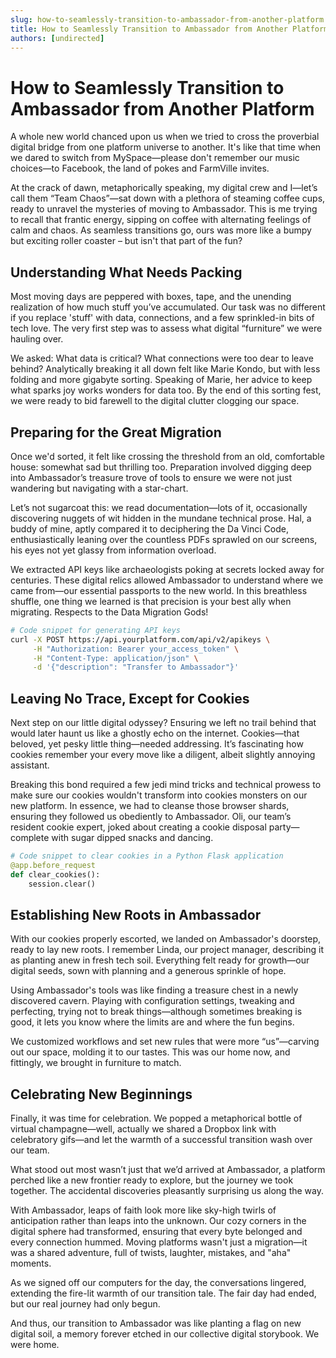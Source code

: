 ```yaml
---
slug: how-to-seamlessly-transition-to-ambassador-from-another-platform
title: How to Seamlessly Transition to Ambassador from Another Platform
authors: [undirected]
---
```



# How to Seamlessly Transition to Ambassador from Another Platform

A whole new world chanced upon us when we tried to cross the proverbial digital bridge from one platform universe to another. It's like that time when we dared to switch from MySpace—please don't remember our music choices—to Facebook, the land of pokes and FarmVille invites.

At the crack of dawn, metaphorically speaking, my digital crew and I—let’s call them “Team Chaos”—sat down with a plethora of steaming coffee cups, ready to unravel the mysteries of moving to Ambassador. This is me trying to recall that frantic energy, sipping on coffee with alternating feelings of calm and chaos. As seamless transitions go, ours was more like a bumpy but exciting roller coaster – but isn't that part of the fun?

## Understanding What Needs Packing

Most moving days are peppered with boxes, tape, and the unending realization of how much stuff you’ve accumulated. Our task was no different if you replace 'stuff' with data, connections, and a few sprinkled-in bits of tech love. The very first step was to assess what digital “furniture” we were hauling over.

We asked: What data is critical? What connections were too dear to leave behind? Analytically breaking it all down felt like Marie Kondo, but with less folding and more gigabyte sorting. Speaking of Marie, her advice to keep what sparks joy works wonders for data too. By the end of this sorting fest, we were ready to bid farewell to the digital clutter clogging our space.

## Preparing for the Great Migration

Once we'd sorted, it felt like crossing the threshold from an old, comfortable house: somewhat sad but thrilling too. Preparation involved digging deep into Ambassador’s treasure trove of tools to ensure we were not just wandering but navigating with a star-chart.

Let’s not sugarcoat this: we read documentation—lots of it, occasionally discovering nuggets of wit hidden in the mundane technical prose. Hal, a buddy of mine, aptly compared it to deciphering the Da Vinci Code, enthusiastically leaning over the countless PDFs sprawled on our screens, his eyes not yet glassy from information overload.

We extracted API keys like archaeologists poking at secrets locked away for centuries. These digital relics allowed Ambassador to understand where we came from—our essential passports to the new world. In this breathless shuffle, one thing we learned is that precision is your best ally when migrating. Respects to the Data Migration Gods!

```bash
# Code snippet for generating API keys
curl -X POST https://api.yourplatform.com/api/v2/apikeys \
     -H "Authorization: Bearer your_access_token" \
     -H "Content-Type: application/json" \
     -d '{"description": "Transfer to Ambassador"}'
```

## Leaving No Trace, Except for Cookies

Next step on our little digital odyssey? Ensuring we left no trail behind that would later haunt us like a ghostly echo on the internet. Cookies—that beloved, yet pesky little thing—needed addressing. It’s fascinating how cookies remember your every move like a diligent, albeit slightly annoying assistant. 

Breaking this bond required a few jedi mind tricks and technical prowess to make sure our cookies wouldn't transform into cookies monsters on our new platform. In essence, we had to cleanse those browser shards, ensuring they followed us obediently to Ambassador. Oli, our team’s resident cookie expert, joked about creating a cookie disposal party—complete with sugar dipped snacks and dancing.

```python
# Code snippet to clear cookies in a Python Flask application
@app.before_request
def clear_cookies():
    session.clear()
```

## Establishing New Roots in Ambassador

With our cookies properly escorted, we landed on Ambassador's doorstep, ready to lay new roots. I remember Linda, our project manager, describing it as planting anew in fresh tech soil. Everything felt ready for growth—our digital seeds, sown with planning and a generous sprinkle of hope.

Using Ambassador's tools was like finding a treasure chest in a newly discovered cavern. Playing with configuration settings, tweaking and perfecting, trying not to break things—although sometimes breaking is good, it lets you know where the limits are and where the fun begins. 

We customized workflows and set new rules that were more “us”—carving out our space, molding it to our tastes. This was our home now, and fittingly, we brought in furniture to match.

## Celebrating New Beginnings

Finally, it was time for celebration. We popped a metaphorical bottle of virtual champagne—well, actually we shared a Dropbox link with celebratory gifs—and let the warmth of a successful transition wash over our team. 

What stood out most wasn’t just that we’d arrived at Ambassador, a platform perched like a new frontier ready to explore, but the journey we took together. The accidental discoveries pleasantly surprising us along the way.

With Ambassador, leaps of faith look more like sky-high twirls of anticipation rather than leaps into the unknown. Our cozy corners in the digital sphere had transformed, ensuring that every byte belonged and every connection hummed. Moving platforms wasn't just a migration—it was a shared adventure, full of twists, laughter, mistakes, and "aha" moments.

As we signed off our computers for the day, the conversations lingered, extending the fire-lit warmth of our transition tale. The fair day had ended, but our real journey had only begun.

And thus, our transition to Ambassador was like planting a flag on new digital soil, a memory forever etched in our collective digital storybook. We were home.
